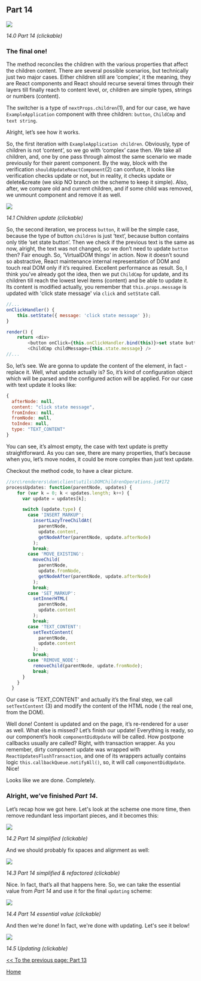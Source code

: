 ## Part 14

[![](https://rawgit.com/Bogdan-Lyashenko/Under-the-hood-ReactJS/master/stack/images/14/part-14.svg)](https://rawgit.com/Bogdan-Lyashenko/Under-the-hood-ReactJS/master/stack/images/14/part-14.svg)

<em>14.0 Part 14 (clickable)</em>

### The final one!

The method reconciles the children with the various properties that affect the children content. There are several possible scenarios, but technically just two major cases. Either children still are ‘complex’, it the meaning, they are React components and React should recurse several times through their layers till finally reach to content level, or, children are simple types, strings or numbers (content).

The switcher is a type of `nextProps.children`(1), and for our case, we have `ExampleApplication` component with three children: `button`, `ChildCmp` and `text string`.

Alright, let’s see how it works.

So, the first iteration with `ExampleApplication children`. Obviously, type of children is not ‘content’, so we go with ‘complex’ case then. We take all children, and, one by one pass through almost the same scenario we made previously for their parent component. By the way, block with the verification `shouldUpdateReactComponent`(2) can confuse, it looks like verification checks update or not, but in reality, it checks update or delete&create (we skip NO branch on the scheme to keep it simple). Also, after, we compare old and current children, and if some child was removed, we unmount component and remove it as well.

[![](https://rawgit.com/Bogdan-Lyashenko/Under-the-hood-ReactJS/master/stack/images/14/children-update.svg)](https://rawgit.com/Bogdan-Lyashenko/Under-the-hood-ReactJS/master/stack/images/14/children-update.svg)

<em>14.1 Children update (clickable)</em>

So, the second iteration, we process `button`, it will be the simple case, because the type of button `children` is just ‘text’, because button contains only title ‘set state button’. Then we check if the previous text is the same as now, alright, the text was not changed, so we don’t need to update `button` then? Fair enough. So, ‘VirtualDOM things’ in action. Now it doesn’t sound so abstractive, React maintenance internal representation of DOM and touch real DOM only if it’s required. Excellent performance as result.
So, I think you’ve already got the idea, then we put `ChildCmp` for  update, and its children till reach the lowest level items (content) and be able to update it. Its content is modified actually, you remember that `this.props.message` is updated with 'click state message' via `click` and `setState` call.

```javascript
//...
onClickHandler() {
	this.setState({ message: 'click state message' });
}

render() {
    return <div>
		<button onClick={this.onClickHandler.bind(this)}>set state button</button>
		<ChildCmp childMessage={this.state.message} />
//...

```

So, let’s see. We are gonna to update the content of the element, in fact - replace it. Well, what update actually is? So, it’s kind of configuration object which will be parsed and the configured action will be applied. For our case with text update it looks like:

```javascript
{
  afterNode: null,
  content: "click state message",
  fromIndex: null,
  fromNode: null,
  toIndex: null,
  type: "TEXT_CONTENT"
}
```
You can see, it’s almost empty, the case with text update is pretty straightforward. As you can see, there are many properties, that’s because when you, let’s move nodes, it could be more complex than just text update.

Checkout the method code, to have a clear picture.

```javascript
//src\renderers\dom\client\utils\DOMChildrenOperations.js#172
processUpdates: function(parentNode, updates) {
    for (var k = 0; k < updates.length; k++) {
      var update = updates[k];

      switch (update.type) {
        case 'INSERT_MARKUP':
          insertLazyTreeChildAt(
            parentNode,
            update.content,
            getNodeAfter(parentNode, update.afterNode)
          );
          break;
        case 'MOVE_EXISTING':
          moveChild(
            parentNode,
            update.fromNode,
            getNodeAfter(parentNode, update.afterNode)
          );
          break;
        case 'SET_MARKUP':
          setInnerHTML(
            parentNode,
            update.content
          );
          break;
        case 'TEXT_CONTENT':
          setTextContent(
            parentNode,
            update.content
          );
          break;
        case 'REMOVE_NODE':
          removeChild(parentNode, update.fromNode);
          break;
      }
    }
  }
```

Our case is ‘TEXT_CONTENT’ and actually it’s the final step, we call `setTextContent` (3) and modify the content of the HTML node ( the real one, from the DOM).

Well done! Content is updated and on the page, it’s re-rendered for a user as well. What else is missed? Let’s finish our update! Everything is ready, so our component’s hook `componentDidUpdate` will be called. How postpone callbacks usually are called? Right, with transaction wrapper. As you remember, dirty component update was wrapped with `ReactUpdatesFlushTransaction`, and one of its wrappers actually contains logic `this.callbackQueue.notifyAll()`, so, it will call `componentDidUpdate`. Nice!

Looks like we are done. Completely.

### Alright, we’ve finished *Part 14*.

Let’s recap how we got here. Let's look at the scheme one more time, then remove redundant less important pieces, and it becomes this:

[![](https://rawgit.com/Bogdan-Lyashenko/Under-the-hood-ReactJS/master/stack/images/14/part-14-A.svg)](https://rawgit.com/Bogdan-Lyashenko/Under-the-hood-ReactJS/master/stack/images/14/part-14-A.svg)

<em>14.2 Part 14 simplified (clickable)</em>

And we should probably fix spaces and alignment as well:

[![](https://rawgit.com/Bogdan-Lyashenko/Under-the-hood-ReactJS/master/stack/images/14/part-14-B.svg)](https://rawgit.com/Bogdan-Lyashenko/Under-the-hood-ReactJS/master/stack/images/14/part-14-B.svg)

<em>14.3 Part 14 simplified & refactored (clickable)</em>

Nice. In fact, that’s all that happens here. So, we can take the essential value from *Part 14* and use it for the final `updating` scheme:

[![](https://rawgit.com/Bogdan-Lyashenko/Under-the-hood-ReactJS/master/stack/images/14/part-14-C.svg)](https://rawgit.com/Bogdan-Lyashenko/Under-the-hood-ReactJS/master/stack/images/14/part-14-C.svg)

<em>14.4 Part 14 essential value (clickable)</em>

And then we're done! In fact, we're done with updating. Let's see it below!

[![](https://rawgit.com/Bogdan-Lyashenko/Under-the-hood-ReactJS/master/stack/images/14/updating-parts-C.svg)](https://rawgit.com/Bogdan-Lyashenko/Under-the-hood-ReactJS/master/stack/images/14/updating-parts-C.svg)

<em>14.5 Updating (clickable)</em>

[<< To the previous page: Part 13](./Part-13.md)


[Home](../../README.md)
